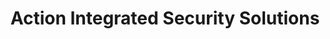 ---
title: "Action Integrated Security Solutions"
url: /vancouver/action-integrated-security-solutions/
shop: Sicherheit
---
